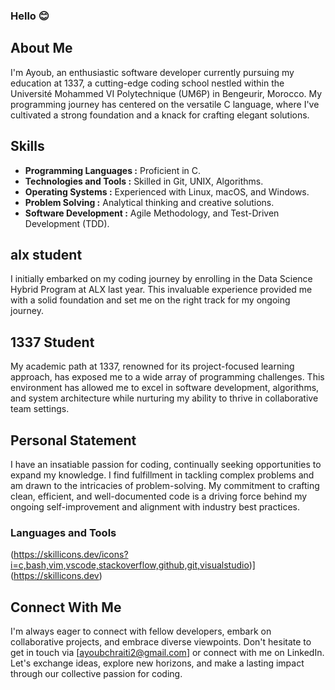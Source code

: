 ### Hello 😊

## About Me

I'm Ayoub, an enthusiastic software developer currently pursuing my education at 1337, a cutting-edge coding school nestled within the Université Mohammed VI Polytechnique (UM6P) in Bengeurir, Morocco. My programming journey has centered on the versatile C language, where I've cultivated a strong foundation and a knack for crafting elegant solutions.

## Skills

- **Programming Languages :** Proficient in C.
- **Technologies and Tools :** Skilled in Git, UNIX, Algorithms.
- **Operating Systems :** Experienced with Linux, macOS, and Windows.
- **Problem Solving :** Analytical thinking and creative solutions.
- **Software Development :** Agile Methodology, and Test-Driven Development (TDD).

## alx student 

I initially embarked on my coding journey by enrolling in the Data Science Hybrid Program at ALX last year. This invaluable experience provided me with a solid foundation and set me on the right track for my ongoing journey.

## 1337 Student

My academic path at 1337, renowned for its project-focused learning approach, has exposed me to a wide array of programming challenges. This environment has allowed me to excel in software development, algorithms, and system architecture while nurturing my ability to thrive in collaborative team settings.

## Personal Statement

I have an insatiable passion for coding, continually seeking opportunities to expand my knowledge. I find fulfillment in tackling complex problems and am drawn to the intricacies of problem-solving. My commitment to crafting clean, efficient, and well-documented code is a driving force behind my ongoing self-improvement and alignment with industry best practices.

### Languages and Tools

(https://skillicons.dev/icons?i=c,bash,vim,vscode,stackoverflow,github,git,visualstudio)](https://skillicons.dev)

## Connect With Me

I'm always eager to connect with fellow developers, embark on collaborative projects, and embrace diverse viewpoints. Don't hesitate to get in touch via [ayoubchraiti2@gmail.com] or connect with me on LinkedIn. Let's exchange ideas, explore new horizons, and make a lasting impact through our collective passion for coding.
